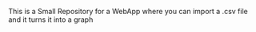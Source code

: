 This is a Small Repository for a WebApp where you can import a .csv file and it turns it into a graph
